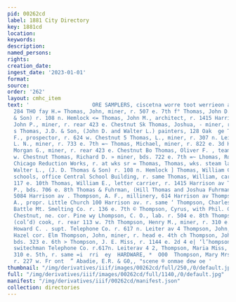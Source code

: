 ```yaml
---
pid: 00262cd
label: 1881 City Directory
key: 1881cd
location: 
keywords: 
description: 
named_persons: 
rights: 
creation_date: 
ingest_date: '2023-01-01'
format: 
source: 
order: '262'
layout: cmhc_item
text: '                    ORE SAMPLERS, ciscetna worre toot werrieon aves”  ne THO
  284 THO fay H.= Thomas, John, miner, r. 507 e. 7th f° Thomas, John D., (J. "D. Thomas
  & Son) r. 108 n. Hemlock <= Thomas, John M., architect, r. 1415 Harrison.av o" Thomas,
  John P., miner, r. rear 423 e. Chestnut Sk Thomas, Joshua, - miner, r. head e. 5th
  s Thomas, J.D. & Son, (John D. and Walter L.) painters, 128 Oak  ge Thomas, Lot.
  F., prospector, r. 624 w. Chestnut 5 Thomas, L., miner, r. 307 n. Leiter av 3 Thomas,
  L. N., miner, r. 733 e. 7th =~ Thomas, Michael, miner, r. 822 e. 3d He 5 Thomas,
  Morgan G., miner, r. rear 423 e. Chestnut Bo Thomas, Oliver F. , teamster, r. 624
  w. Chestnut Thomas, Richard D. » miner, bds. 722 e. 7th =~ Lhomas, Robert, engineer
  Chicago Reduction Works, r. at wks sr = Thomas, Thomas, wks. steam laundry , Lhomas,
  Walter L., (J. D. Thomas & Son) r. 108 n. Hemlock ] Thomas, William C., city supt.
  schools, office Central School Building, r. same Thomas, William, carpenter, r.
  117 e. 10th Thomas, William E., letter carrier, r. 1415 Harrison av Thomas, William
  P., bds. 706 e. 8th Thomas & Fuhrman, (Hill Thomas and Joshua Fuhrman) paint- ters,
  5084 Harrison av . Thompson, A. F., millinery, 614 Harrison av Thompson, Charles
  A., propr. Little Church 100 Harrison av. r. same ‘ Thompson, Charles H., manager
  Battle Mt. Smelting Co. r. 136 e. 7th © Thompson, Cyrus, with Phil. Golding, r.
  Chestnut, ne. cor. Pine wy Lhompson, C. O., lab. r. 504 e. 8th Thompson, Henry,
  (col’d) cook, r. rear 113 w. 7th Thompson, Henry M., miner, r. 310 e. 5th Thompson,
  Howard C. . supt. Telephone Co. r. 617 n. Leiter av 4 Thompson, John, miner, bds.
  Hazel cor. Elm Thompson, John, miner, r. head e. 4th ch Thompson, John G., contractor,
  bds. 323 e. 6th > Thompson, J. E. Miss, r. 1144 e. 2d 4 e| ‘l’hompson, Leston P.,
  switechman Telephone Co. r.617n. Leiterav 4 2, Thompson, Maria Miss, hair goods
  310 e. 5th, r. same =i  rri  ey  HARDWARE, *  O00  Thompson, Mary Mrs., (col’d)
  r. 227 w. Fr ont  ” Abadie, E.R. & G0,, "scene ® onmae dew oe '
thumbnail: "/img/derivatives/iiif/images/00262cd/full/250,/0/default.jpg"
full: "/img/derivatives/iiif/images/00262cd/full/1140,/0/default.jpg"
manifest: "/img/derivatives/iiif/00262cd/manifest.json"
collection: directories
---
```

